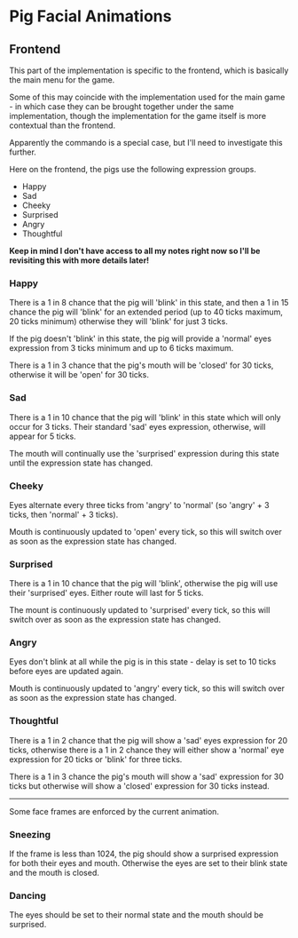 # Pig Facial Animations

## Frontend

This part of the implementation is specific to the frontend, which is basically the main menu for the game. 

Some of this may coincide with the implementation used for the main game - in which case they can be brought together under the same implementation, though the implementation for the game itself is more contextual than the frontend.

Apparently the commando is a special case, but I'll need to investigate this further.

Here on the frontend, the pigs use the following expression groups.
* Happy
* Sad
* Cheeky
* Surprised
* Angry
* Thoughtful

**Keep in mind I don't have access to all my notes right now so I'll be revisiting this with more details later!**

### Happy

There is a 1 in 8 chance that the pig will 'blink' in this state, and then a 1 in 15 chance the pig will 'blink' for an extended period (up to 40 ticks maximum, 20 ticks minimum) otherwise they will 'blink' for just 3 ticks.

If the pig doesn't 'blink' in this state, the pig will provide a 'normal' eyes expression from 3 ticks minimum and up to 6 ticks maximum.

There is a 1 in 3 chance that the pig's mouth will be 'closed' for 30 ticks, otherwise it will be 'open' for 30 ticks.

### Sad

There is a 1 in 10 chance that the pig will 'blink' in this state which will only occur for 3 ticks. Their standard 'sad' eyes expression, otherwise, will appear for 5 ticks.

The mouth will continually use the 'surprised' expression during this state until the expression state has changed.

### Cheeky

Eyes alternate every three ticks from 'angry' to 'normal' (so 'angry' + 3 ticks, then 'normal' + 3 ticks).

Mouth is continuously updated to 'open' every tick, so this will switch over as soon as the expression state has changed.

### Surprised

There is a 1 in 10 chance that the pig will 'blink', otherwise the pig will use their 'surprised' eyes. Either route will last for 5 ticks.

The mount is continuously updated to 'surprised' every tick, so this will switch over as soon as the expression state has changed.

### Angry

Eyes don't blink at all while the pig is in this state - delay is set to 10 ticks before eyes are updated again.

Mouth is continuously updated to 'angry' every tick, so this will switch over as soon as the expression state has changed.

### Thoughtful

There is a 1 in 2 chance that the pig will show a 'sad' eyes expression for 20 ticks, otherwise there is a 1 in 2 chance they will either show a 'normal' eye expression for 20 ticks or 'blink' for three ticks.

There is a 1 in 3 chance the pig's mouth will show a 'sad' expression for 30 ticks but otherwise will show a 'closed' expression for 30 ticks instead.

----

Some face frames are enforced by the current animation.

### Sneezing

If the frame is less than 1024, the pig should show a surprised expression for both their eyes and mouth. Otherwise the eyes are set to their blink state and the mouth is closed.

### Dancing

The eyes should be set to their normal state and the mouth should be surprised.